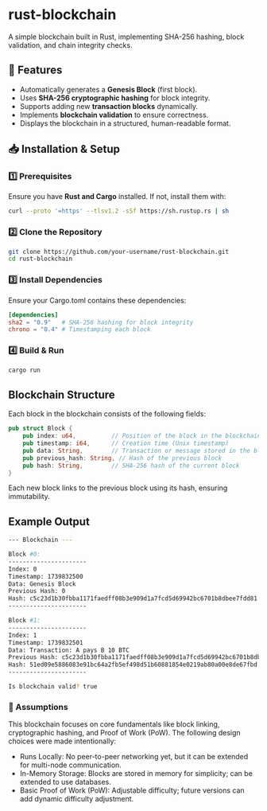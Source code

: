 # rust-blockchain
A simple blockchain built in Rust, implementing SHA-256 hashing, block validation, and chain integrity checks. 

## 🚀 Features  
- Automatically generates a **Genesis Block** (first block).  
- Uses **SHA-256 cryptographic hashing** for block integrity.  
- Supports adding new **transaction blocks** dynamically.  
- Implements **blockchain validation** to ensure correctness.  
- Displays the blockchain in a structured, human-readable format.  

## 📥 Installation & Setup  

### 1️⃣ Prerequisites  
Ensure you have **Rust and Cargo** installed. If not, install them with:  
```sh
curl --proto '=https' --tlsv1.2 -sSf https://sh.rustup.rs | sh
```

### 2️⃣ Clone the Repository
```sh
git clone https://github.com/your-username/rust-blockchain.git
cd rust-blockchain
```

### 3️⃣ Install Dependencies
Ensure your Cargo.toml contains these dependencies:

```toml
[dependencies]
sha2 = "0.9"   # SHA-256 hashing for block integrity
chrono = "0.4" # Timestamping each block
```

### 4️⃣ Build & Run

```sh
cargo run
```

## Blockchain Structure
Each block in the blockchain consists of the following fields:

```rust
pub struct Block {
    pub index: u64,          // Position of the block in the blockchain
    pub timestamp: i64,      // Creation time (Unix timestamp)
    pub data: String,        // Transaction or message stored in the block
    pub previous_hash: String, // Hash of the previous block
    pub hash: String,        // SHA-256 hash of the current block
}
```
Each new block links to the previous block using its hash, ensuring immutability.

## Example Output
```sh
--- Blockchain ---

Block #0:
----------------------
Index: 0
Timestamp: 1739832500
Data: Genesis Block
Previous Hash: 0
Hash: c5c23d1b30fbba1171faedff08b3e909d1a7fcd5d69942bc6701b8dbee7fdd81
----------------------

Block #1:
----------------------
Index: 1
Timestamp: 1739832501
Data: Transaction: A pays B 10 BTC
Previous Hash: c5c23d1b30fbba1171faedff08b3e909d1a7fcd5d69942bc6701b8dbee7fdd81
Hash: 51ed09e5886083e91bc64a2fb5ef498d51b60881854e0219ab80a00e8de67fbd
----------------------

Is blockchain valid? true
```

### 📜 Assumptions
This blockchain focuses on core fundamentals like block linking, cryptographic hashing, and Proof of Work (PoW). The following design choices were made intentionally:

- Runs Locally: No peer-to-peer networking yet, but it can be extended for multi-node communication.
- In-Memory Storage: Blocks are stored in memory for simplicity; can be extended to use databases.
- Basic Proof of Work (PoW): Adjustable difficulty; future versions can add dynamic difficulty adjustment.


